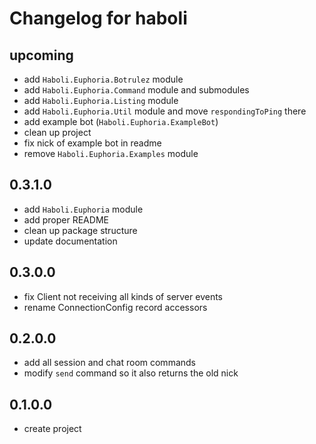 # Changelog for haboli

## upcoming
- add `Haboli.Euphoria.Botrulez` module
- add `Haboli.Euphoria.Command` module and submodules
- add `Haboli.Euphoria.Listing` module
- add `Haboli.Euphoria.Util` module and move `respondingToPing` there
- add example bot (`Haboli.Euphoria.ExampleBot`)
- clean up project
- fix nick of example bot in readme
- remove `Haboli.Euphoria.Examples` module

## 0.3.1.0
- add `Haboli.Euphoria` module
- add proper README
- clean up package structure
- update documentation

## 0.3.0.0
- fix Client not receiving all kinds of server events
- rename ConnectionConfig record accessors

## 0.2.0.0
- add all session and chat room commands
- modify `send` command so it also returns the old nick

## 0.1.0.0
- create project
